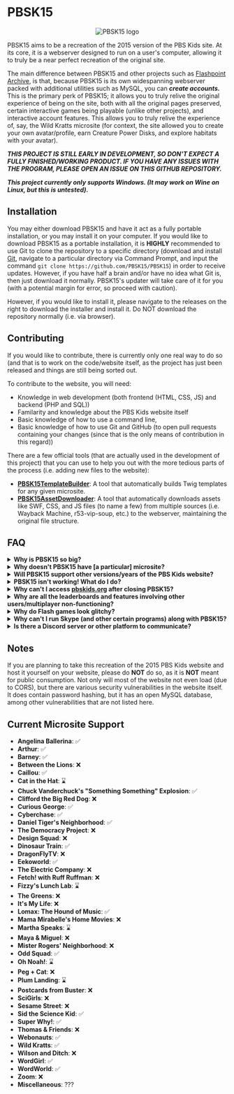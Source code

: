 # PBSK15
<p align="center">
  <img src="https://pbsk15.github.io/pbsk15-repo-assets/pbsk15_logo.png" alt="PBSK15 logo"/>
</p>

PBSK15 aims to be a recreation of the 2015 version of the PBS Kids site. At its core, it is a webserver designed to run on a user's computer, allowing it to truly be a near perfect recreation of the original site.

The main difference between PBSK15 and other projects such as [Flashpoint Archive](https://flashpointarchive.org), is that, because PBSK15 is its own widespanning webserver packed with additional utilities such as MySQL, you can ***create accounts.*** This is the primary perk of PBSK15; it allows you to truly relive the original experience of being on the site, both with all the original pages preserved, certain interactive games being playable (unlike other projects), and interactive account features. This allows you to truly relive the experience of, say, the Wild Kratts microsite (for context, the site allowed you to create your own avatar/profile, earn Creature Power Disks, and explore habitats with your avatar).

***THIS PROJECT IS STILL EARLY IN DEVELOPMENT, SO DON'T EXPECT A FULLY FINISHED/WORKING PRODUCT. IF YOU HAVE ANY ISSUES WITH THE PROGRAM, PLEASE OPEN AN ISSUE ON THIS GITHUB REPOSITORY.***

***This project currently only supports Windows. (It may work on Wine on Linux, but this is untested).***

## Installation
You may either download PBSK15 and have it act as a fully portable installation, or you may install it on your computer. If you would like to download PBSK15 as a portable installation, it is **HIGHLY** recommended to use Git to clone the repository to a specific directory (download and install [Git](https://git-scm.com/download/win), navigate to a particular directory via Command Prompt, and input the command `git clone https://github.com/PBSK15/PBSK15`) in order to receive updates. However, if you have half a brain and/or have no idea what Git is, then just download it normally. PBSK15's updater will take care of it for you (with a potential margin for error, so proceed with caution).

However, if you would like to install it, please navigate to the releases on the right to download the installer and install it. Do NOT download the repository normally (i.e. via browser).

## Contributing
If you would like to contribute, there is currently only one real way to do so (and that is to work on the code/website itself, as the project has just been released and things are still being sorted out.

To contribute to the website, you will need:
- Knowledge in web development (both frontend (HTML, CSS, JS) and backend (PHP and SQL))
- Familarity and knowledge about the PBS Kids website itself
- Basic knowledge of how to use a command line,
- Basic knowledge of how to use Git and GitHub (to open pull requests containing your changes (since that is the only means of contribution in this regard))
 
There are a few official tools (that are actually used in the development of this project) that you can use to help you out with the more tedious parts of the process (i.e. adding new files to the website):
- **[PBSK15TemplateBuilder](https://github.com/PBSK15/PBSK15TemplateBuilder)**: A tool that automatically builds Twig templates for any given microsite.
- **[PBSK15AssetDownloader](https://github.com/PBSK15/PBSK15AssetDownloader)**: A tool that automatically downloads assets like SWF, CSS, and JS files (to name a few) from multiple sources (i.e. Wayback Machine, r53-vip-soup, etc.) to the webserver, maintaining the original file structure.


## FAQ
<details>
<summary><b>Why is PBSK15 so big?</b></summary>
PBSK15 is big because the PBS Kids website itself is very large. We're currently working on a solution to selectively install specific sections of the PBS Kids website for PBSK15, so that if you just want the Wild Kratts microsite for instance, you don't need to download every other part of the PBS Kids website in the process.
</details>

<details>
<summary><b>Why doesn't PBSK15 have [a particular] microsite?</b></summary>
This may seem like a super-obvious question to put in FAQ, but someone's inevitably going to ask it, probably because they've never read more than a few sentences in their life. It has literally been said above that the project is <b><i>in development</i></b>, so do <b><i>NOT</i></b> expect a completely finished project. 
</details>

<details>
<summary><b>Will PBSK15 support other versions/years of the PBS Kids website?</b></summary>
As the name implies, no, it will not. If you want other versions of the PBS Kids website, then check out alternatives like <a href="https://nostalgiakidssites.com">nostalgiakidssites.com</a>. However, PBSK15 will contain old sections of the PBS Kids website, as those still existed on the official website in 2015.
</details>

<details>
<summary><b>PBSK15 isn't working! What do I do?</b></summary>
Open an issue <a href="https://github.com/PBSK15/PBSK15/issues">here</a> describing everything about the error, from the circumstances of the situtaion to any error logs.
</details>

<details>
<summary><b>Why can't I access <a href="https://pbskids.org">pbskids.org</a> after closing PBSK15?</b></summary>
Somehow, even with all the protections put in place to prevent you from closing it like you would any other program, you managed to do it in that way (i.e. clicking the X button at the top right of the window). Run PBSK15 Repair (you can type it in the Windows search bar to find it) to resolve the issue. You may need to restart your main browser afterwards.
</details>

<details>
<summary><b>Why are all the leaderboards and features involving other users/multiplayer non-functioning?</b></summary>
PBSK15 is a program serving you an <i>offline copy</i> of the 2015 PBS Kids website, meaning that you're not really connecting to any webserver hosted online, and thus you can't do anything with other users. It's *all* hosted on your computer.
</details>

<details>
<summary><b>Why do Flash games look glitchy?</b></summary>
This happens if you have an NVIDIA GPU. It's an issue with Basilisk, the browser used in PBSK15 and how it runs plugins (like Flash). We're currently working to fix this.
</details>

<details>
<summary><b>Why can't I run Skype (and other certain programs) along with PBSK15?</b></summary>
This is because Skype and every other program that PBSK15 shuts down interferes with the way PBSK15 hosts the website. In technical terms, these programs consume the 80 and 443 ports, which PBSK15 requires to operate the webserver, and for the browser to be flawlessly compatible with navigating it.
</details>

<details>
<summary><b>Is there a Discord server or other platform to communicate?</b></summary>
Not right now, no. There will likely be one soon, but as the project has just been released, there isn't currently a real community centered around this project.
</details>

## Notes
If you are planning to take this recreation of the 2015 PBS Kids website and host it yourself on your website, please do <b>NOT</b> do so, as it is <b>NOT</b> meant for public consumption. Not only will most of the website not even load (due to CORS), but there are various security vulnerabilities in the website itself. It does contain password hashing, but it has an open MySQL database, among other vulnerabilities that are not listed here.


## Current Microsite Support
* <b>Angelina Ballerina</b>: ✅
* <b>Arthur</b>: ✅
* <b>Barney</b>: ✅
* <b>Between the Lions</b>: ❌
* <b>Caillou</b>: ✅
* <b>Cat in the Hat</b>: ⌛
* <b>Chuck Vanderchuck's "Something Something" Explosion</b>: ✅
* <b>Clifford the Big Red Dog</b>: ❌
* <b>Curious George</b>: ✅
* <b>Cyberchase</b>: ✅
* <b>Daniel Tiger's Neighborhood</b>: ✅
* <b>The Democracy Project</b>: ❌
* <b>Design Squad</b>: ❌
* <b>Dinosaur Train</b>: ✅
* <b>DragonFlyTV</b>: ❌
* <b>Eekoworld</b>: ✅
* <b>The Electric Company</b>: ❌
* <b>Fetch! with Ruff Ruffman</b>: ❌
* <b>Fizzy's Lunch Lab</b>: ⌛
* <b>The Greens</b>: ❌
* <b>It's My Life</b>: ❌
* <b>Lomax: The Hound of Music</b>: ✅
* <b>Mama Mirabelle's Home Movies</b>: ❌
* <b>Martha Speaks</b>: ⌛
* <b>Maya & Miguel</b>: ❌
* <b>Mister Rogers' Neighborhood</b>: ❌
* <b>Odd Squad</b>: ✅
* <b>Oh Noah!</b>: ⌛
* <b>Peg + Cat</b>: ❌
* <b>Plum Landing</b>: ⌛
* <b>Postcards from Buster</b>: ❌
* <b>SciGirls</b>: ❌
* <b>Sesame Street</b>: ❌
* <b>Sid the Science Kid</b>: ✅
* <b>Super Why!</b>: ✅
* <b>Thomas & Friends</b>: ❌
* <b>Webonauts</b>: ✅
* <b>Wild Kratts</b>: ✅
* <b>Wilson and Ditch</b>: ❌
* <b>WordGirl</b>: ✅
* <b>WordWorld</b>: ✅
* <b>Zoom</b>: ❌
* <b>Miscellaneous</b>: ???